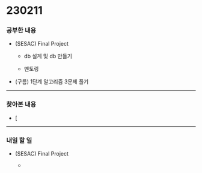 # 230211

### 공부한 내용

- (SESAC) Final Project

  - db 설계 및 db 만들기

  - 멘토링

- (구름) 1단계 알고리즘 3문제 풀기

---

### 찾아본 내용

- [

---

### 내일 할 일

- (SESAC) Final Project

  -
